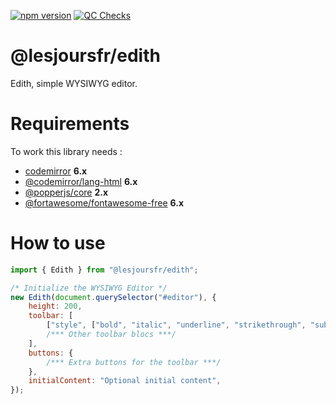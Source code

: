 [![npm version](https://badge.fury.io/js/@lesjoursfr%2Fedith.svg)](https://badge.fury.io/js/@lesjoursfr%2Fedith)
[![QC Checks](https://github.com/lesjoursfr/edith/actions/workflows/quality-control.yml/badge.svg)](https://github.com/lesjoursfr/edith/actions/workflows/quality-control.yml)

# @lesjoursfr/edith

Edith, simple WYSIWYG editor.

# Requirements

To work this library needs :

-   [codemirror](https://www.npmjs.com/package/codemirror) **6.x**
-   [@codemirror/lang-html](https://www.npmjs.com/package/@codemirror/lang-html) **6.x**
-   [@popperjs/core](https://www.npmjs.com/package/@popperjs/core) **2.x**
-   [@fortawesome/fontawesome-free](https://www.npmjs.com/package/@fortawesome/fontawesome-free) **6.x**

# How to use

```javascript
import { Edith } from "@lesjoursfr/edith";

/* Initialize the WYSIWYG Editor */
new Edith(document.querySelector("#editor"), {
	height: 200,
	toolbar: [
		["style", ["bold", "italic", "underline", "strikethrough", "subscript", "superscript", "nbsp", "clear"]],
		/*** Other toolbar blocs ***/
	],
	buttons: {
		/*** Extra buttons for the toolbar ***/
	},
	initialContent: "Optional initial content",
});
```

